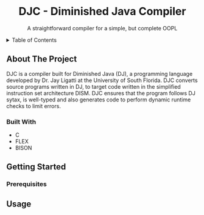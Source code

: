 <a name="readme-top"></a>
<br />
<h1 align="center">DJC - Diminished Java Compiler</h1>

  <p align="center">
    A straightforward compiler for a simple, but complete OOPL
  </p>

<!-- TABLE OF CONTENTS -->
<details>
  <summary>Table of Contents</summary>
  <ol>
    <li>
      <a href="#about-the-project">About The Project</a>
      <ul>
        <li><a href="#built-with">Built With</a></li>
      </ul>
    </li>
    <li>
      <a href="#getting-started">Getting Started</a>
      <ul>
        <li><a href="#prerequisites">Prerequisites</a></li>
      </ul>
    </li>
    <li><a href="#usage">Usage</a></li>
  </ol>
</details>

<!-- ABOUT THE PROJECT -->
## About The Project
DJC is a compiler built for Diminished Java (DJ), a programming language developed by Dr. Jay Ligatti at the University of South Florida. DJC converts source programs written in DJ, to target code written in the simplified instruction set architecture DISM. DJC ensures that the program follows DJ sytax, is well-typed and also generates code to perform dynamic runtime checks to limit errors.

### Built With
* C
* FLEX
* BISON

<!-- GETTING STARTED -->
## Getting Started

### Prerequisites

<!-- USAGE EXAMPLES -->
## Usage

 
